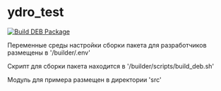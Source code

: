 # ydro_test

[![Build DEB Package](https://github.com/Pix3lPunch/ydro_test/actions/workflows/build_deb.yml/badge.svg)](https://github.com/Pix3lPunch/ydro_test/actions/workflows/build_deb.yml)

Переменные среды настройки сборки пакета для разработчиков размещены в '/builder/.env'

Скрипт для сборки пакета находится в '/builder/scripts/build_deb.sh'

Модуль для примера размещен в директории 'src'
